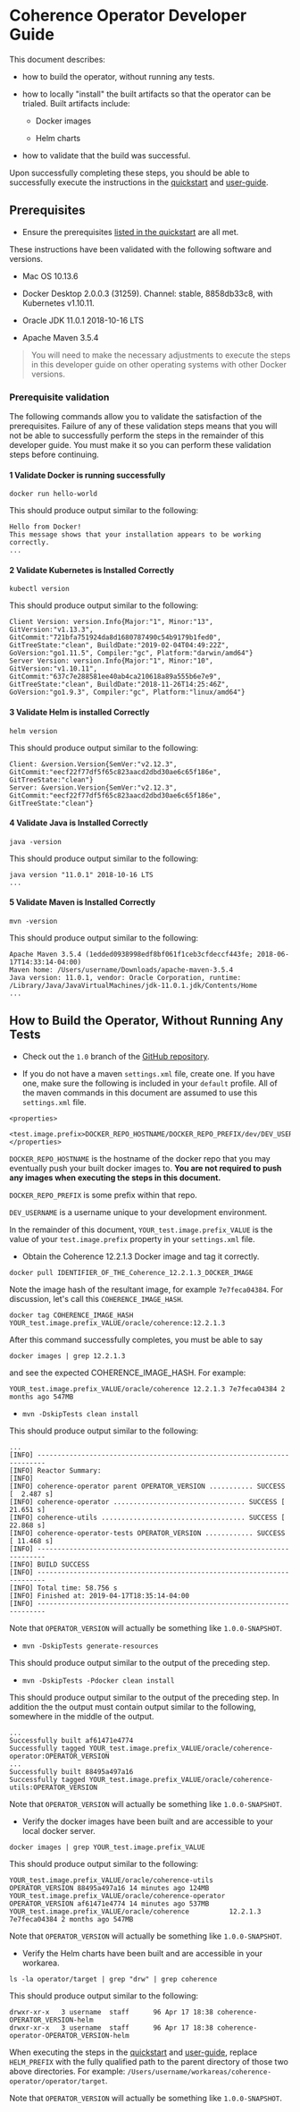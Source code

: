 # Coherence Operator Developer Guide

This document describes:

* how to build the operator, without running any tests.

* how to locally "install" the built artifacts so that the operator
  can be trialed.  Built artifacts include:

   * Docker images

   * Helm charts

* how to validate that the build was successful.

Upon successfully completing these steps, you should be able to
successfully execute the instructions in the [quickstart](quickstart.md)
and [user-guide](user-guide.md).

## Prerequisites

* Ensure the prerequisites [listed in the quickstart](quickstart.md#prerequisites) are all met.

These instructions have been validated with the following software and
versions.

* Mac OS 10.13.6

* Docker Desktop 2.0.0.3 (31259).  Channel: stable, 8858db33c8, with Kubernetes
  v1.10.11.

* Oracle JDK 11.0.1 2018-10-16 LTS

* Apache Maven 3.5.4

> You will need to make the necessary adjustments to execute the steps in
> this developer guide on other operating systems with other Docker
> versions.

### Prerequisite validation

The following commands allow you to validate the satisfaction of the
prerequisites.  Failure of any of these validation steps means that you
will not be able to successfully perform the steps in the remainder of
this developer guide.  You must make it so you can perform these
validation steps before continuing.

#### 1 Validate Docker is running successfully

`docker run hello-world`

This should produce output similar to the following:

```
Hello from Docker!
This message shows that your installation appears to be working correctly.
...
```

#### 2 Validate Kubernetes is Installed Correctly

`kubectl version`

This should produce output similar to the following:

```
Client Version: version.Info{Major:"1", Minor:"13", GitVersion:"v1.13.3", GitCommit:"721bfa751924da8d1680787490c54b9179b1fed0", GitTreeState:"clean", BuildDate:"2019-02-04T04:49:22Z", GoVersion:"go1.11.5", Compiler:"gc", Platform:"darwin/amd64"}
Server Version: version.Info{Major:"1", Minor:"10", GitVersion:"v1.10.11", GitCommit:"637c7e288581ee40ab4ca210618a89a555b6e7e9", GitTreeState:"clean", BuildDate:"2018-11-26T14:25:46Z", GoVersion:"go1.9.3", Compiler:"gc", Platform:"linux/amd64"}
```

#### 3 Validate Helm is installed Correctly

`helm version`

This should produce output similar to the following:

```
Client: &version.Version{SemVer:"v2.12.3", GitCommit:"eecf22f77df5f65c823aacd2dbd30ae6c65f186e", GitTreeState:"clean"}
Server: &version.Version{SemVer:"v2.12.3", GitCommit:"eecf22f77df5f65c823aacd2dbd30ae6c65f186e", GitTreeState:"clean"}
```

#### 4 Validate Java is Installed Correctly

`java -version`

This should produce output similar to the following:

```
java version "11.0.1" 2018-10-16 LTS
...
```

#### 5 Validate Maven is Installed Correctly

`mvn -version`

This should produce output similar to the following:

```
Apache Maven 3.5.4 (1edded0938998edf8bf061f1ceb3cfdeccf443fe; 2018-06-17T14:33:14-04:00)
Maven home: /Users/username/Downloads/apache-maven-3.5.4
Java version: 11.0.1, vendor: Oracle Corporation, runtime: /Library/Java/JavaVirtualMachines/jdk-11.0.1.jdk/Contents/Home
...
```

## How to Build the Operator, Without Running Any Tests

* Check out the `1.0` branch of the [GitHub
repository](https://github.com/oracle/coherence-operator).

* If you do not have a maven `settings.xml` file, create one.  If you
have one, make sure the following is included in your `default` profile.
All of the maven commands in this document are assumed to use this
`settings.xml` file.

```
<properties>
    <test.image.prefix>DOCKER_REPO_HOSTNAME/DOCKER_REPO_PREFIX/dev/DEV_USERNAME/</test.image.prefix>
</properties>
```

`DOCKER_REPO_HOSTNAME` is the hostname of the docker repo that you may
eventually push your built docker images to.  **You are not required to
push any images when executing the steps in this document.**

`DOCKER_REPO_PREFIX` is some prefix within that repo.

`DEV_USERNAME` is a username unique to your development environment.

In the remainder of this document, `YOUR_test.image.prefix_VALUE` is the
value of your `test.image.prefix` property in your `settings.xml` file.

* Obtain the Coherence 12.2.1.3 Docker image and tag it correctly.

`docker pull IDENTIFIER_OF_THE_Coherence_12.2.1.3_DOCKER_IMAGE`

Note the image hash of the resultant image, for example `7e7feca04384`.
For discussion, let's call this `COHERENCE_IMAGE_HASH`.

`docker tag COHERENCE_IMAGE_HASH YOUR_test.image.prefix_VALUE/oracle/coherence:12.2.1.3`

After this command successfully completes, you must be able to say

`docker images | grep 12.2.1.3` 

and see the expected COHERENCE_IMAGE_HASH.  For example:

```
YOUR_test.image.prefix_VALUE/oracle/coherence 12.2.1.3 7e7feca04384 2 months ago 547MB
```

* `mvn -DskipTests clean install`

This should produce output similar to the following:

```
...
[INFO] ------------------------------------------------------------------------
[INFO] Reactor Summary:
[INFO]
[INFO] coherence-operator parent OPERATOR_VERSION ........... SUCCESS [  2.487 s]
[INFO] coherence-operator ................................. SUCCESS [ 21.651 s]
[INFO] coherence-utils .................................... SUCCESS [ 22.868 s]
[INFO] coherence-operator-tests OPERATOR_VERSION ............ SUCCESS [ 11.468 s]
[INFO] ------------------------------------------------------------------------
[INFO] BUILD SUCCESS
[INFO] ------------------------------------------------------------------------
[INFO] Total time: 58.756 s
[INFO] Finished at: 2019-04-17T18:35:14-04:00
[INFO] ------------------------------------------------------------------------
```

Note that `OPERATOR_VERSION` will actually be something like `1.0.0-SNAPSHOT`.

* `mvn -DskipTests generate-resources`

This should produce output similar to the output of the preceding step.

* `mvn -DskipTests -Pdocker clean install`

This should produce output similar to the output of the preceding step.
In addition the the output must contain output similar to the following,
somewhere in the middle of the output.

```
...
Successfully built af61471e4774
Successfully tagged YOUR_test.image.prefix_VALUE/oracle/coherence-operator:OPERATOR_VERSION
...
Successfully built 88495a497a16
Successfully tagged YOUR_test.image.prefix_VALUE/oracle/coherence-utils:OPERATOR_VERSION
```

Note that `OPERATOR_VERSION` will actually be something like `1.0.0-SNAPSHOT`.

* Verify the docker images have been built and are accessible to your
  local docker server.
  
`docker images | grep YOUR_test.image.prefix_VALUE`

This should produce output similar to the following:

```
YOUR_test.image.prefix_VALUE/oracle/coherence-utils    OPERATOR_VERSION 88495a497a16 14 minutes ago 124MB
YOUR_test.image.prefix_VALUE/oracle/coherence-operator OPERATOR_VERSION af61471e4774 14 minutes ago 537MB
YOUR_test.image.prefix_VALUE/oracle/coherence          12.2.1.3       7e7feca04384 2 months ago 547MB
```

Note that `OPERATOR_VERSION` will actually be something like `1.0.0-SNAPSHOT`.

* Verify the Helm charts have been built and are accessible in your
  workarea.
  
`ls -la operator/target | grep "drw" | grep coherence`

This should produce output similar to the following:

```
drwxr-xr-x   3 username  staff      96 Apr 17 18:38 coherence-OPERATOR_VERSION-helm
drwxr-xr-x   3 username  staff      96 Apr 17 18:38 coherence-operator-OPERATOR_VERSION-helm
```

When executing the steps in the [quickstart](quickstart.md) and
[user-guide](user-guide.md), replace `HELM_PREFIX` with the fully
qualified path to the parent directory of those two above directories.
For example:
`/Users/username/workareas/coherence-operator/operator/target`.

Note that `OPERATOR_VERSION` will actually be something like `1.0.0-SNAPSHOT`.
